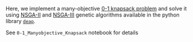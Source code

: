 Here, we implement a many-objective [0-1 knapsack problem](https://en.wikipedia.org/wiki/Knapsack_problem#0-1_knapsack_problem) and solve it using 
[NSGA-II](https://web.njit.edu/~horacio/Math451H/download/2002-6-2-DEB-NSGA-II.pdf) and [NSGA-III](https://ieeexplore.ieee.org/abstract/document/6600851) 
genetic algorithms available in the python library [``deap``](https://deap.readthedocs.io/en/master/examples/).

See `0-1_Manyobjective_Knapsack` notebook for details
